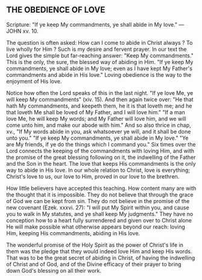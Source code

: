 ## THE OBEDIENCE OF LOVE ##

Scripture: "If ye keep My commandments, ye shall abide in My love." —JOHN xv. 10.



The question is often asked: How can I come to abide in Christ always ? To live wholly for Him ? Such is my desire and fervent prayer. In our text the Lord gives the simple but far-reaching answer: "Keep My commandments." This is the only, the sure, the blessed way of abiding in Him. "If ye keep My commandments, ye shall abide in My love; even as I have kept My Father's commandments and abide in His love." Loving obedience is the way to the enjoyment of His love.



Notice how often the Lord speaks of this in the last night. "If ye love Me, ye will keep My commandments" (xiv. 15). And then again twice over: "He that hath My commandments, and keepeth them, he it is that loveth me; and he that loveth Me shall be loved of My Father, and I will love him." "If a man love Me, he will keep My words; and My Father will love him, and we will come unto him, and make our abode with him." And so also thrice in chap, xv., "If My words abide in you, ask whatsoever ye will, and it shall be done unto you." "If ye keep My commandments, ye shall abide in My love." "Ye are My friends, if ye do the things which I command you." Six times over the Lord connects the keeping of the commandments with loving Him, and with the promise of the great blessing following on it, the indwelling of the Father and the Son in the heart. The love that keeps His commandments is the only way to abide in His love. In our whole relation to Christ, love is everything; Christ's love to us, our love to Him, proved in our love to the brethren.



How little believers have accepted this teaching. How content many are with the thought that it is impossible. They do not believe that through the grace of God we can be kept from sin. They do not believe in the promise of the new covenant (Ezek. xxxvi. 27): "I will put My Spirit within you, and cause you to walk in My statutes, and ye shall keep My judgments." They have no conception how to a heart fully surrendered and given over to Christ alone He will make possible what otherwise appears beyond our reach: loving Him, keeping His commandments, abiding in His love.



The wonderful promise of the Holy Spirit as the power of Christ's life in them was the pledge that they would indeed love Him and keep His words. That was to be the great secret of abiding in Christ, of having the indwelling of Christ and of God, and of the Divine efficacy of their prayer to bring down God's blessing on all their work.

